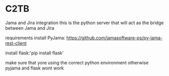 # C2TB
Jama and Jira integration
this is the python server that will act as the bridge between Jama and Jira

requirements
install PyJama: https://github.com/jamasoftware-ps/py-jama-rest-client

install flask:'pip install flask'

make sure that yore using the correct python environment otherwise pyjama and flask wont work
